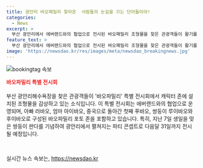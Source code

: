 ```yaml
---
title: 광안리 바오패밀리 찾아온  사람들의 눈길을 끄는 단어들이야!
categories:
  - News
excerpt: >
  부산 광안리에서 에버랜드와의 협업으로 전시된 바오패밀리 조형물을 찾은 관광객들이 활기를 띠고 있다. 바오패밀리는 아빠 러바오, 엄마 아이바오, 중국으로 돌아간 첫째 푸바오, 쌍둥이 루이바오·후이바오로 구성되어 있으며, 쌍둥이 판다의 생일을 축하하는 콘셉트로 다음달 31일까지 전시될 예정이다.
feature_text: >
  부산 광안리에서 에버랜드와의 협업으로 전시된 바오패밀리 조형물을 찾은 관광객들이 활기를 띠고 있다. 바오패밀리는 아빠 러바오, 엄마 아이바오, 중국으로 돌아간 첫째 푸바오, 쌍둥이 루이바오·후이바오로 구성되어 있으며, 쌍둥이 판다의 생일을 축하하는 콘셉트로 다음달 31일까지 전시될 예정이다.
image: 'https://newsdao.kr/res/images/meta/newsdao_breakingnews.jpg'
---
```


<p><img src="https://newsdao.kr/res/images/meta/newsdao_breakingnews.jpg" alt="bookingtag 속보" /></p>

<p><b><span style="color: #ee2323;">바오파밀리 특별 전시회</span></b>
<br><br>
부산 광안리해수욕장을 찾은 관광객들이 '바오파밀리' 특별 전시회에서 캐릭터 존에 설치된 조형물을 감상하고 있는 소식입니다. 이 특별 전시회는 에버랜드와의 협업으로 운영되며, 아빠 러바오, 엄마 아이바오, 중국으로 돌아간 첫째 푸바오, 쌍둥이 루이바오와 후이바오로 구성된 바오파밀리 포토 존을 포함하고 있습니다. 특히, 지난 7일 생일을 맞은 쌍둥이 판다를 기념하여 광안리에서 펼쳐지는 파티 콘셉트로 다음달 31일까지 전시될 예정입니다. </p>

<p data-ke-size="size16">&nbsp;</p>
실시간 뉴스 속보는, <a href="https://newsdao.kr" rel="dofollow">https://newsdao.kr</a>


